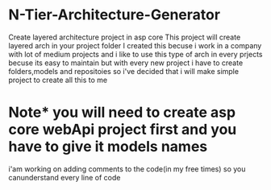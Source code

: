 # N-Tier-Architecture-Generator
Create layered architecture project in asp core
This project will create layered arch in your project folder 
I created this becuse i work in a company with lot of medium projects and i like to use this type of arch in every prjects becuse its easy to maintain 
but with every new project i have to create folders,models and repositoies so i've decided that i will make simple project to create all this to me
# Note* you will need to create asp core webApi project first and you have to give it models names 
i'am working on adding comments to the code(in my free times) so you canunderstand every line of code
